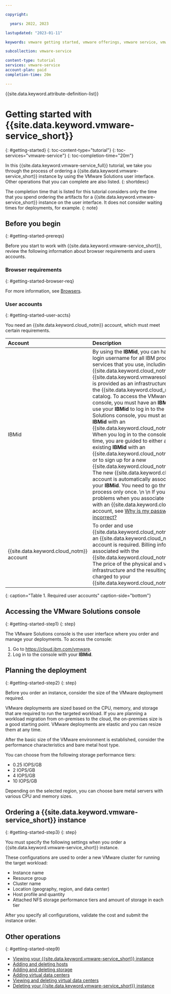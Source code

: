 ```yaml
---

copyright:

  years: 2022, 2023

lastupdated: "2023-01-11"

keywords: vmware getting started, vmware offerings, vmware service, vmware use cases

subcollection: vmware-service

content-type: tutorial
services: vmware-service
account-plan: paid
completion-time: 20m

---
```


{{site.data.keyword.attribute-definition-list}}

# Getting started with {{site.data.keyword.vmware-service_short}}
{: #getting-started}
{: toc-content-type="tutorial"}
{: toc-services="vmware-service"}
{: toc-completion-time="20m"}

In this {{site.data.keyword.vmware-service_full}} tutorial, we take you through the process of ordering a {{site.data.keyword.vmware-service_short}} instance by using the VMware Solutions user interface. Other operations that you can complete are also listed.
{: shortdesc}

The completion time that is listed for this tutorial considers only the time that you spend ordering the artifacts for a {{site.data.keyword.vmware-service_short}} instance on the user interface. It does not consider waiting times for deployments, for example.
{: note}

## Before you begin
{: #getting-started-prereqs}

Before you start to work with {{site.data.keyword.vmware-service_short}}, review the following information about browser requirements and users accounts.

### Browser requirements
{: #getting-started-browser-req}

For more information, see [Browsers](/docs/overview?topic=overview-prereqs-platform#browsers-platform).

### User accounts
{: #getting-started-user-accts}

You need an {{site.data.keyword.cloud_notm}} account, which must meet certain requirements.

| Account | Description |
|:------- |:---------- |
| IBMid | By using the **IBMid**, you can have a single login username for all IBM products and services that you use, including {{site.data.keyword.cloud_notm}}. {{site.data.keyword.vmwaresolutions_short}} is provided as an infrastructure solution in the {{site.data.keyword.cloud_notm}} catalog. To access the VMware Solutions console, you must have an **IBMid**. \n \n To use your **IBMid** to log in to the VMware Solutions console, you must associate the **IBMid** with an {{site.data.keyword.cloud_notm}} account. When you log in to the console for the first time, you are guided to either associate your existing **IBMid** with an {{site.data.keyword.cloud_notm}} account, or to sign up for a new {{site.data.keyword.cloud_notm}} account. The new {{site.data.keyword.cloud_notm}} account is automatically associated with your **IBMid**. You need to go through this process only once. \n \n If you have problems when you associate your **IBMid** with an {{site.data.keyword.cloud_notm}} account, see [Why is my password incorrect?](/docs/account?topic=account-ts_logintoibm) |
| {{site.data.keyword.cloud_notm}} account | To order and use {{site.data.keyword.cloud_notm}} services, an {{site.data.keyword.cloud_notm}} account is required. Billing information is associated with the {{site.data.keyword.cloud_notm}} account. The price of the physical and virtual infrastructure and the resulting licenses are charged to your {{site.data.keyword.cloud_notm}} account. |
{: caption="Table 1. Required user accounts" caption-side="bottom"}

## Accessing the VMware Solutions console
{: #getting-started-step1}
{: step}

The VMware Solutions console is the user interface where you order and manage your deployments. To access the console:

1. Go to https://cloud.ibm.com/vmware.
2. Log in to the console with your **IBMid**.

## Planning the deployment
{: #getting-started-step2}
{: step}

Before you order an instance, consider the size of the VMware deployment required.

VMware deployments are sized based on the CPU, memory, and storage that are required to run the targeted workload. If you are planning a workload migration from on-premises to the cloud, the on-premises size is a good starting point. VMware deployments are elastic and you can resize them at any time.

After the basic size of the VMware environment is established, consider the performance characteristics and bare metal host type.

You can choose from the following storage performance tiers:

* 0.25 IOPS/GB
* 2 IOPS/GB
* 4 IOPS/GB
* 10 IOPS/GB

Depending on the selected region, you can choose bare metal servers with various CPU and memory sizes.

## Ordering a {{site.data.keyword.vmware-service_short}} instance
{: #getting-started-step3}
{: step}

You must specify the following settings when you order a {{site.data.keyword.vmware-service_short}} instance.

These configurations are used to order a new VMware cluster for running the target workload:

* Instance name
* Resource group
* Cluster name
* Location (geography, region, and data center)
* Host profile and quantity
* Attached NFS storage performance tiers and amount of storage in each tier

After you specify all configurations, validate the cost and submit the instance order.

## Other operations
{: #getting-started-step9}

* [Viewing your {{site.data.keyword.vmware-service_short}} instance](/docs/vmware-service?topic=vmware-service-tenant-viewing)
* [Adding and deleting hosts](/docs/vmware-service?topic=vmware-service-host-adding-deleting)
* [Adding and deleting storage](/docs/vmware-service?topic=vmware-service-storage-adding-deleting)
* [Adding virtual data centers](/docs/vmware-service?topic=vmware-service-vdc-adding)
* [Viewing and deleting virtual data centers](/docs/vmware-service?topic=vmware-service-vdc-view-delete)
* [Deleting your {{site.data.keyword.vmware-service_short}} instance](/docs/vmware-service?topic=vmware-service-tenant-deleting)
